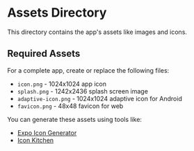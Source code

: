 # Assets Directory

This directory contains the app's assets like images and icons.

## Required Assets

For a complete app, create or replace the following files:

- `icon.png` - 1024x1024 app icon
- `splash.png` - 1242x2436 splash screen image
- `adaptive-icon.png` - 1024x1024 adaptive icon for Android
- `favicon.png` - 48x48 favicon for web

You can generate these assets using tools like:
- [Expo Icon Generator](https://www.npmjs.com/package/expo-asset-icon-generator)
- [Icon Kitchen](https://icon.kitchen/)
